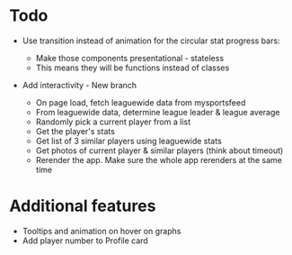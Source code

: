 # Todo
* Use transition instead of animation for the circular stat progress bars:
    * Make those components presentational - stateless
    * This means they will be functions instead of classes

* Add interactivity - New branch
    * On page load, fetch leaguewide data from mysportsfeed
    * From leaguewide data, determine league leader & league average
    * Randomly pick a current player from a list
    * Get the player's stats
    * Get list of 3 similar players using leaguewide stats
    * Get photos of current player & similar players (think about timeout)
    * Rerender the app. Make sure the whole app rerenders at the same time

# Additional features
* Tooltips and animation on hover on graphs
* Add player number to Profile card
